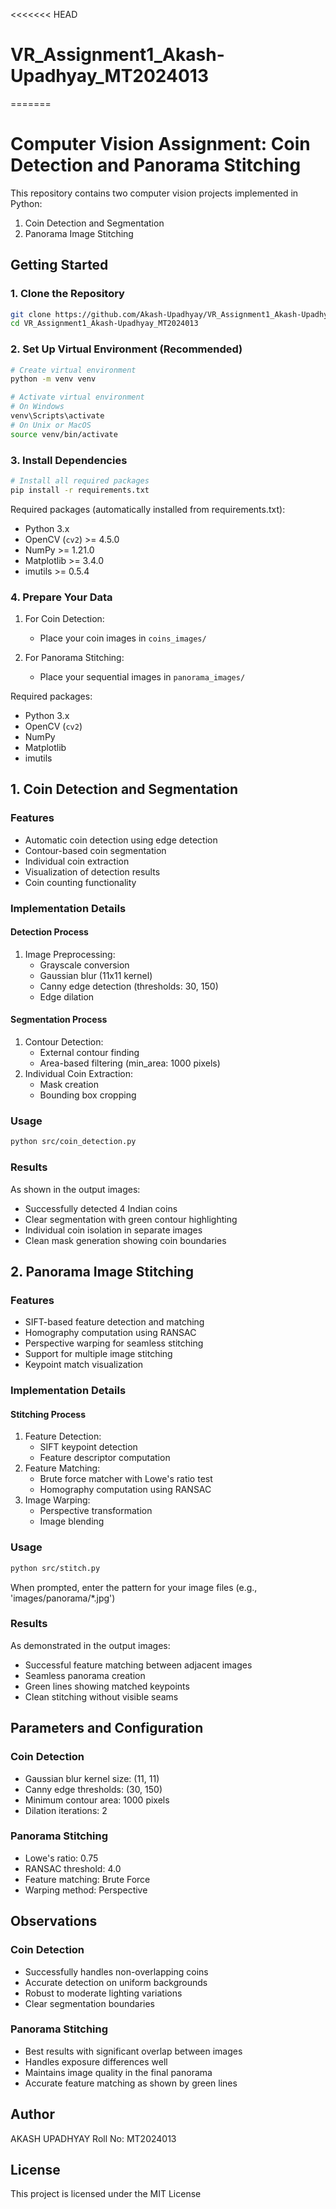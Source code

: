 <<<<<<< HEAD
# VR_Assignment1_Akash-Upadhyay_MT2024013
=======
# Computer Vision Assignment: Coin Detection and Panorama Stitching

This repository contains two computer vision projects implemented in Python:
1. Coin Detection and Segmentation
2. Panorama Image Stitching

## Getting Started

### 1. Clone the Repository
```bash
git clone https://github.com/Akash-Upadhyay/VR_Assignment1_Akash-Upadhyay_MT2024013.git
cd VR_Assignment1_Akash-Upadhyay_MT2024013
```

### 2. Set Up Virtual Environment (Recommended)
```bash
# Create virtual environment
python -m venv venv

# Activate virtual environment
# On Windows
venv\Scripts\activate
# On Unix or MacOS
source venv/bin/activate
```

### 3. Install Dependencies
```bash
# Install all required packages
pip install -r requirements.txt
```

Required packages (automatically installed from requirements.txt):
- Python 3.x
- OpenCV (`cv2`) >= 4.5.0
- NumPy >= 1.21.0
- Matplotlib >= 3.4.0
- imutils >= 0.5.4

### 4. Prepare Your Data
1. For Coin Detection:
   - Place your coin images in `coins_images/`

2. For Panorama Stitching:
   - Place your sequential images in `panorama_images/`

Required packages:
- Python 3.x
- OpenCV (`cv2`)
- NumPy
- Matplotlib
- imutils

## 1. Coin Detection and Segmentation

### Features
- Automatic coin detection using edge detection
- Contour-based coin segmentation
- Individual coin extraction
- Visualization of detection results
- Coin counting functionality

### Implementation Details

#### Detection Process
1. Image Preprocessing:
   - Grayscale conversion
   - Gaussian blur (11x11 kernel)
   - Canny edge detection (thresholds: 30, 150)
   - Edge dilation

#### Segmentation Process
1. Contour Detection:
   - External contour finding
   - Area-based filtering (min_area: 1000 pixels)
2. Individual Coin Extraction:
   - Mask creation
   - Bounding box cropping

### Usage

```bash
python src/coin_detection.py
```

### Results
As shown in the output images:
- Successfully detected 4 Indian coins
- Clear segmentation with green contour highlighting
- Individual coin isolation in separate images
- Clean mask generation showing coin boundaries

## 2. Panorama Image Stitching

### Features
- SIFT-based feature detection and matching
- Homography computation using RANSAC
- Perspective warping for seamless stitching
- Support for multiple image stitching
- Keypoint match visualization

### Implementation Details

#### Stitching Process
1. Feature Detection:
   - SIFT keypoint detection
   - Feature descriptor computation
2. Feature Matching:
   - Brute force matcher with Lowe's ratio test
   - Homography computation using RANSAC
3. Image Warping:
   - Perspective transformation
   - Image blending

### Usage

```bash
python src/stitch.py
```
When prompted, enter the pattern for your image files (e.g., 'images/panorama/*.jpg')

### Results
As demonstrated in the output images:
- Successful feature matching between adjacent images
- Seamless panorama creation
- Green lines showing matched keypoints
- Clean stitching without visible seams

## Parameters and Configuration

### Coin Detection
- Gaussian blur kernel size: (11, 11)
- Canny edge thresholds: (30, 150)
- Minimum contour area: 1000 pixels
- Dilation iterations: 2

### Panorama Stitching
- Lowe's ratio: 0.75
- RANSAC threshold: 4.0
- Feature matching: Brute Force
- Warping method: Perspective

## Observations

### Coin Detection
- Successfully handles non-overlapping coins
- Accurate detection on uniform backgrounds
- Robust to moderate lighting variations
- Clear segmentation boundaries

### Panorama Stitching
- Best results with significant overlap between images
- Handles exposure differences well
- Maintains image quality in the final panorama
- Accurate feature matching as shown by green lines

## Author

AKASH UPADHYAY
Roll No: MT2024013

## License

This project is licensed under the MIT License

